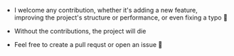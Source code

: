 - I welcome any contribution, whether it's adding a new feature, improving the project's structure or performance, or even fixing a typo 💙

- Without the contributions, the project will die

- Feel free to create a pull requst or open an issue 🥰
